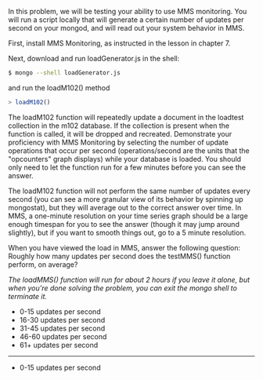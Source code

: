 In this problem, we will be testing your ability to use MMS monitoring. You will run a script locally that will generate a certain number of updates per second on your mongod, and will read out your system behavior in MMS.

First, install MMS Monitoring, as instructed in the lesson in chapter 7.

Next, download and run loadGenerator.js in the shell:

```bash
$ mongo --shell loadGenerator.js
```

and run the loadM102() method

```javascript
> loadM102()
```

The loadM102 function will repeatedly update a document in the loadtest collection in the m102 database. If the collection is present when the function is called, it will be dropped and recreated. Demonstrate your proficiency with MMS Monitoring by selecting the number of update operations that occur per second (operations/second are the units that the "opcounters" graph displays) while your database is loaded. You should only need to let the function run for a few minutes before you can see the answer.

The loadM102 function will not perform the same number of updates every second (you can see a more granular view of its behavior by spinning up mongostat), but they will average out to the correct answer over time. In MMS, a one-minute resolution on your time series graph should be a large enough timespan for you to see the answer (though it may jump around slightly), but if you want to smooth things out, go to a 5 minute resolution.

When you have viewed the load in MMS, answer the following question: Roughly how many updates per second does the testMMS() function perform, on average?

*The loadMMS() function will run for about 2 hours if you leave it alone, but when you're done solving the problem, you can exit the mongo shell to terminate it.*
* 0-15 updates per second
* 16-30 updates per second
* 31-45 updates per second
* 46-60 updates per second
* 61+ updates per second

----

* 0-15 updates per second
